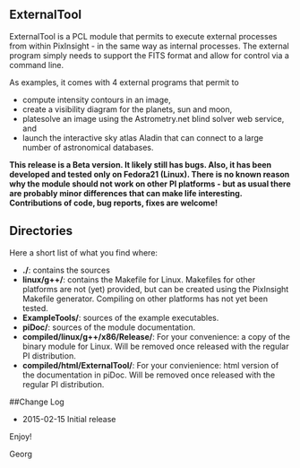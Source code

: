 ExternalTool
------------


ExternalTool is a PCL module that permits to execute external processes from within PixInsight  - in the same way as internal processes.
The external program simply needs to support the FITS format and allow for control via a command line.

As examples, it comes with 4 external programs that permit to

* compute intensity contours in an image,
* create a visibility diagram for the planets, sun and moon,
* platesolve an image using the Astrometry.net blind solver web service, and 
* launch the interactive sky atlas Aladin that can connect to a large number of astronomical databases.

**This release is a Beta version. It likely still has bugs. Also, it has been developed and tested only on Fedora21 (Linux). There is no known reason why
the module should not work on other PI platforms - but as usual there are probably minor differences that can make life interesting.
Contributions of code, bug reports, fixes are welcome!**

## Directories
Here a short list of what you find where:

* **./**: contains the sources
* **linux/g++/**: contains the Makefile for Linux. Makefiles for other platforms are not (yet) provided, but can be created using the
  PixInsight Makefile generator. Compiling on other platforms has not yet been tested.
* **ExampleTools/**: sources of the example executables.
* **piDoc/**: sources of the module documentation.
* **compiled/linux/g++/x86/Release/**: For your convenience: a copy of the binary module for Linux. Will be removed once released with the regular PI distribution.
* **compiled/html/ExternalTool/**: For your convienience: html version of the documentation in piDoc. Will be removed once released with the regular PI distribution.

##Change Log

* 2015-02-15 Initial release

Enjoy!

Georg
